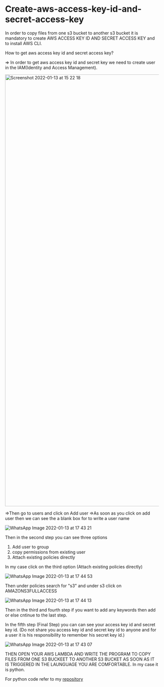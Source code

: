 <h1>Create-aws-access-key-id-and-secret-access-key</h1>


In order to copy files from one s3 bucket to another s3 bucket it is mandatory to create AWS ACCESS KEY ID AND SECRET ACCESS KEY and to install AWS CLI.


How to get aws access key id and secret access key?

=> In order to get aws access key id and secret key we need to create user in the IAM(Identity and Access Management).

<img width="1411" alt="Screenshot 2022-01-13 at 15 22 18" src="https://user-images.githubusercontent.com/58841159/149307445-7f783fb8-a539-4d9d-9c2e-ad6ae1e2700f.png">

=>Then go to users and click on Add user
=>As soon as you click on add user then we can see the a blank box for to write a user name


![WhatsApp Image 2022-01-13 at 17 43 21](https://user-images.githubusercontent.com/58841159/149330024-9da478ef-b981-4988-88f4-f938e581c410.jpeg)


Then in the second step you can see three options 

1) Add user to group
2) copy permissions from existing user
3) Attach existing policies directly

In my case click on the third option (Attach existing policies directly)



![WhatsApp Image 2022-01-13 at 17 44 53](https://user-images.githubusercontent.com/58841159/149330846-818e2277-cda7-4056-8c1f-5e438dac0f7a.jpeg)



Then under policies search for "s3" and under s3 click on AMAZONS3FULLACCESS




![WhatsApp Image 2022-01-13 at 17 44 13](https://user-images.githubusercontent.com/58841159/149331241-1252ea1e-494a-4044-8809-b71e8193fb25.jpeg)


Then in the third and fourth step if you want to add any keywords then add or else cntinue to the last step.

In the fifth step (Final Step) you can  can see your access key id and secret key id.
(Do not share you access key id  and secret key id to anyone and for a user it is his responsibility to remember his secret key id.)




![WhatsApp Image 2022-01-13 at 17 43 07](https://user-images.githubusercontent.com/58841159/149332793-1995b3ea-7c23-4496-9289-fab2609125bd.jpeg)


THEN OPEN YOUR AWS LAMBDA AND WRITE THE PROGRAM TO COPY FILES FROM ONE S3 BUCKEET TO ANOTHER S3 BUCKET AS SOON AS IT IS TRIGGERED IN THE LAUNGUAGE YOU ARE COMFORTABLE.
In my case it is python.

For python code refer to my [repository](https://github.com/surya1527/surya1527-Copy-files-from-one-s3-bucket-to-another-s3-bucket-immediately-by-AWS-LAMBDA)


